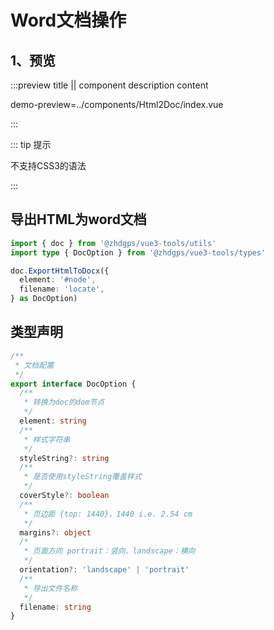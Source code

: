 # Word文档操作

## 1、预览

:::preview title || component description content

demo-preview=../components/Html2Doc/index.vue

:::

::: tip 提示

不支持CSS3的语法

:::

## 导出HTML为word文档

```ts
import { doc } from '@zhdgps/vue3-tools/utils'
import type { DocOption } from '@zhdgps/vue3-tools/types'

doc.ExportHtmlToDocx({
  element: '#node',
  filename: 'locate',
} as DocOption)
```

## 类型声明

```ts
/**
 * 文档配置
 */
export interface DocOption {
  /**
   * 转换为doc的dom节点
   */
  element: string
  /**
   * 样式字符串
   */
  styleString?: string
  /**
   * 是否使用styleString覆盖样式
   */
  coverStyle?: boolean
  /**
   * 页边距 {top: 1440}，1440 i.e. 2.54 cm
   */
  margins?: object
  /*
   * 页面方向 portrait：竖向、landscape：横向
   */
  orientation?: 'landscape' | 'portrait'
  /**
   * 导出文件名称
   */
  filename: string
}
```
